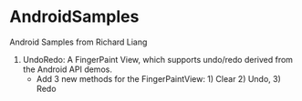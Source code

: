 AndroidSamples
==============

Android Samples from Richard Liang

1. UndoRedo: A FingerPaint View, which supports undo/redo derived from the Android API demos.
    - Add 3 new methods for the FingerPaintView: 1) Clear 2) Undo, 3) Redo


